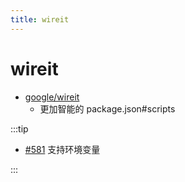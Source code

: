 ```yaml
---
title: wireit
---
```


# wireit

- [google/wireit](https://github.com/google/wireit)
  - 更加智能的 package.json#scripts

:::tip

- [#581](https://github.com/google/wireit/pull/581)
  支持环境变量

:::
